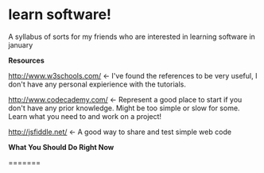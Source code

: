 learn software!
=============

A syllabus of sorts for my friends who are interested in learning software in january

**Resources**

http://www.w3schools.com/ <- I've found the references to be very useful, I don't have any personal expierience with the tutorials.

http://www.codecademy.com/ <- Represent a good place to start if you don't have any prior knowledge. Might be too simple or slow for some. Learn what you need to and work on a project!

http://jsfiddle.net/ <- A good way to share and test simple web code

**What You Should Do Right Now**

=======
